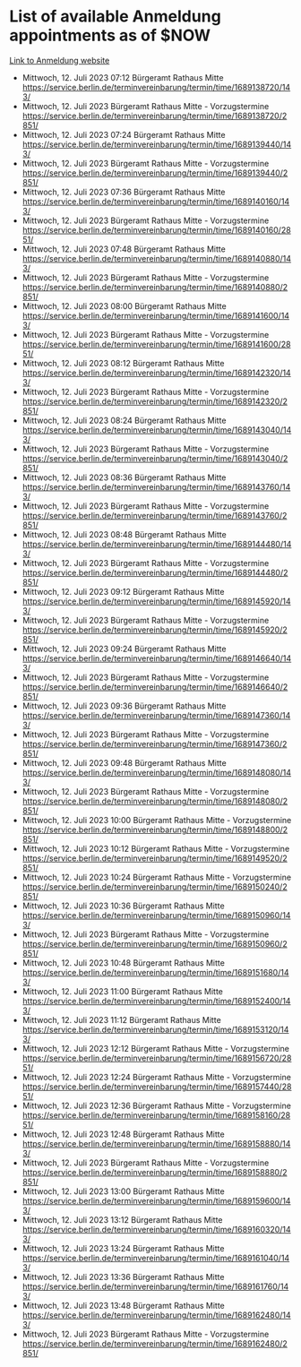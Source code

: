 # List of available Anmeldung appointments as of $NOW
[Link to Anmeldung website](https://service.berlin.de/terminvereinbarung/termin/tag.php?termin=1&anliegen[]=120686&dienstleisterlist=122210,122217,327316,122219,327312,122227,327314,122231,327346,122243,327348,122254,122252,329742,122260,329745,122262,329748,122271,327278,122273,327274,122277,327276,330436,122280,327294,122282,327290,122284,327292,122291,327270,122285,327266,122286,327264,122296,327268,150230,329760,122297,327286,122294,327284,122312,329763,122314,329775,122304,327330,122311,327334,122309,327332,317869,122281,327352,122279,329772,122283,122276,327324,122274,327326,122267,329766,122246,327318,122251,327320,122257,327322,122208,327298,122226,327300&herkunft=http%3A%2F%2Fservice.berlin.de%2Fdienstleistung%2F120686%2F)
- Mittwoch, 12. Juli 2023 07:12 Bürgeramt Rathaus Mitte https://service.berlin.de/terminvereinbarung/termin/time/1689138720/143/
- Mittwoch, 12. Juli 2023  Bürgeramt Rathaus Mitte - Vorzugstermine https://service.berlin.de/terminvereinbarung/termin/time/1689138720/2851/
- Mittwoch, 12. Juli 2023 07:24 Bürgeramt Rathaus Mitte https://service.berlin.de/terminvereinbarung/termin/time/1689139440/143/
- Mittwoch, 12. Juli 2023  Bürgeramt Rathaus Mitte - Vorzugstermine https://service.berlin.de/terminvereinbarung/termin/time/1689139440/2851/
- Mittwoch, 12. Juli 2023 07:36 Bürgeramt Rathaus Mitte https://service.berlin.de/terminvereinbarung/termin/time/1689140160/143/
- Mittwoch, 12. Juli 2023  Bürgeramt Rathaus Mitte - Vorzugstermine https://service.berlin.de/terminvereinbarung/termin/time/1689140160/2851/
- Mittwoch, 12. Juli 2023 07:48 Bürgeramt Rathaus Mitte https://service.berlin.de/terminvereinbarung/termin/time/1689140880/143/
- Mittwoch, 12. Juli 2023  Bürgeramt Rathaus Mitte - Vorzugstermine https://service.berlin.de/terminvereinbarung/termin/time/1689140880/2851/
- Mittwoch, 12. Juli 2023 08:00 Bürgeramt Rathaus Mitte https://service.berlin.de/terminvereinbarung/termin/time/1689141600/143/
- Mittwoch, 12. Juli 2023  Bürgeramt Rathaus Mitte - Vorzugstermine https://service.berlin.de/terminvereinbarung/termin/time/1689141600/2851/
- Mittwoch, 12. Juli 2023 08:12 Bürgeramt Rathaus Mitte https://service.berlin.de/terminvereinbarung/termin/time/1689142320/143/
- Mittwoch, 12. Juli 2023  Bürgeramt Rathaus Mitte - Vorzugstermine https://service.berlin.de/terminvereinbarung/termin/time/1689142320/2851/
- Mittwoch, 12. Juli 2023 08:24 Bürgeramt Rathaus Mitte https://service.berlin.de/terminvereinbarung/termin/time/1689143040/143/
- Mittwoch, 12. Juli 2023  Bürgeramt Rathaus Mitte - Vorzugstermine https://service.berlin.de/terminvereinbarung/termin/time/1689143040/2851/
- Mittwoch, 12. Juli 2023 08:36 Bürgeramt Rathaus Mitte https://service.berlin.de/terminvereinbarung/termin/time/1689143760/143/
- Mittwoch, 12. Juli 2023  Bürgeramt Rathaus Mitte - Vorzugstermine https://service.berlin.de/terminvereinbarung/termin/time/1689143760/2851/
- Mittwoch, 12. Juli 2023 08:48 Bürgeramt Rathaus Mitte https://service.berlin.de/terminvereinbarung/termin/time/1689144480/143/
- Mittwoch, 12. Juli 2023  Bürgeramt Rathaus Mitte - Vorzugstermine https://service.berlin.de/terminvereinbarung/termin/time/1689144480/2851/
- Mittwoch, 12. Juli 2023 09:12 Bürgeramt Rathaus Mitte https://service.berlin.de/terminvereinbarung/termin/time/1689145920/143/
- Mittwoch, 12. Juli 2023  Bürgeramt Rathaus Mitte - Vorzugstermine https://service.berlin.de/terminvereinbarung/termin/time/1689145920/2851/
- Mittwoch, 12. Juli 2023 09:24 Bürgeramt Rathaus Mitte https://service.berlin.de/terminvereinbarung/termin/time/1689146640/143/
- Mittwoch, 12. Juli 2023  Bürgeramt Rathaus Mitte - Vorzugstermine https://service.berlin.de/terminvereinbarung/termin/time/1689146640/2851/
- Mittwoch, 12. Juli 2023 09:36 Bürgeramt Rathaus Mitte https://service.berlin.de/terminvereinbarung/termin/time/1689147360/143/
- Mittwoch, 12. Juli 2023  Bürgeramt Rathaus Mitte - Vorzugstermine https://service.berlin.de/terminvereinbarung/termin/time/1689147360/2851/
- Mittwoch, 12. Juli 2023 09:48 Bürgeramt Rathaus Mitte https://service.berlin.de/terminvereinbarung/termin/time/1689148080/143/
- Mittwoch, 12. Juli 2023  Bürgeramt Rathaus Mitte - Vorzugstermine https://service.berlin.de/terminvereinbarung/termin/time/1689148080/2851/
- Mittwoch, 12. Juli 2023 10:00 Bürgeramt Rathaus Mitte - Vorzugstermine https://service.berlin.de/terminvereinbarung/termin/time/1689148800/2851/
- Mittwoch, 12. Juli 2023 10:12 Bürgeramt Rathaus Mitte - Vorzugstermine https://service.berlin.de/terminvereinbarung/termin/time/1689149520/2851/
- Mittwoch, 12. Juli 2023 10:24 Bürgeramt Rathaus Mitte - Vorzugstermine https://service.berlin.de/terminvereinbarung/termin/time/1689150240/2851/
- Mittwoch, 12. Juli 2023 10:36 Bürgeramt Rathaus Mitte https://service.berlin.de/terminvereinbarung/termin/time/1689150960/143/
- Mittwoch, 12. Juli 2023  Bürgeramt Rathaus Mitte - Vorzugstermine https://service.berlin.de/terminvereinbarung/termin/time/1689150960/2851/
- Mittwoch, 12. Juli 2023 10:48 Bürgeramt Rathaus Mitte https://service.berlin.de/terminvereinbarung/termin/time/1689151680/143/
- Mittwoch, 12. Juli 2023 11:00 Bürgeramt Rathaus Mitte https://service.berlin.de/terminvereinbarung/termin/time/1689152400/143/
- Mittwoch, 12. Juli 2023 11:12 Bürgeramt Rathaus Mitte https://service.berlin.de/terminvereinbarung/termin/time/1689153120/143/
- Mittwoch, 12. Juli 2023 12:12 Bürgeramt Rathaus Mitte - Vorzugstermine https://service.berlin.de/terminvereinbarung/termin/time/1689156720/2851/
- Mittwoch, 12. Juli 2023 12:24 Bürgeramt Rathaus Mitte - Vorzugstermine https://service.berlin.de/terminvereinbarung/termin/time/1689157440/2851/
- Mittwoch, 12. Juli 2023 12:36 Bürgeramt Rathaus Mitte - Vorzugstermine https://service.berlin.de/terminvereinbarung/termin/time/1689158160/2851/
- Mittwoch, 12. Juli 2023 12:48 Bürgeramt Rathaus Mitte https://service.berlin.de/terminvereinbarung/termin/time/1689158880/143/
- Mittwoch, 12. Juli 2023  Bürgeramt Rathaus Mitte - Vorzugstermine https://service.berlin.de/terminvereinbarung/termin/time/1689158880/2851/
- Mittwoch, 12. Juli 2023 13:00 Bürgeramt Rathaus Mitte https://service.berlin.de/terminvereinbarung/termin/time/1689159600/143/
- Mittwoch, 12. Juli 2023 13:12 Bürgeramt Rathaus Mitte https://service.berlin.de/terminvereinbarung/termin/time/1689160320/143/
- Mittwoch, 12. Juli 2023 13:24 Bürgeramt Rathaus Mitte https://service.berlin.de/terminvereinbarung/termin/time/1689161040/143/
- Mittwoch, 12. Juli 2023 13:36 Bürgeramt Rathaus Mitte https://service.berlin.de/terminvereinbarung/termin/time/1689161760/143/
- Mittwoch, 12. Juli 2023 13:48 Bürgeramt Rathaus Mitte https://service.berlin.de/terminvereinbarung/termin/time/1689162480/143/
- Mittwoch, 12. Juli 2023  Bürgeramt Rathaus Mitte - Vorzugstermine https://service.berlin.de/terminvereinbarung/termin/time/1689162480/2851/
